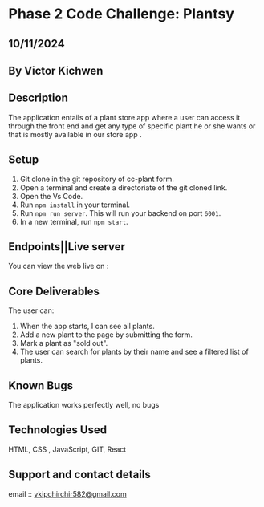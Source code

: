 # Phase 2 Code Challenge: Plantsy
## 10/11/2024
## By Victor Kichwen

## Description
The application entails of a plant store app where a user can access it through the front end and get any type of specific plant he or she wants or that  is mostly available in our store app . 

## Setup
1. Git clone in the git repository of cc-plant form.
2. Open a terminal and create a directoriate of the git cloned link.
3. Open the Vs Code.
4. Run `npm install` in your terminal.
5. Run `npm run server`. This will run your backend on port `6001`.
6. In a new terminal, run `npm start`.



## Endpoints||Live server
You can view the web live on :

## Core Deliverables

The user can:

1. When the app starts, I can see all plants.
2. Add a new plant to the page by submitting the form.
3. Mark a plant as "sold out".
4. The user can search for plants by their name and see a filtered list of plants.

## Known Bugs

The application works perfectly well, no bugs

## Technologies Used

HTML, CSS , JavaScript, GIT, React

##  Support and contact details

email :: vkipchirchir582@gmail.com



